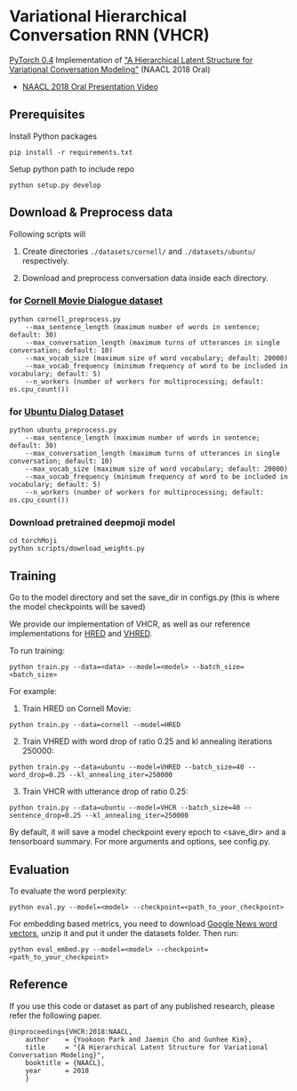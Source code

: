 # Variational Hierarchical Conversation RNN (VHCR)
[PyTorch 0.4](https://github.com/pytorch/pytorch) Implementation of ["A Hierarchical Latent Structure for Variational Conversation Modeling"](https://arxiv.org/abs/1804.03424) (NAACL 2018 Oral)
* [NAACL 2018 Oral Presentation Video](https://vimeo.com/277671819)

## Prerequisites
Install Python packages
```
pip install -r requirements.txt
```

Setup python path to include repo
```
python setup.py develop
```

## Download & Preprocess data
Following scripts will

1. Create directories `./datasets/cornell/` and `./datasets/ubuntu/` respectively.

2. Download and preprocess conversation data inside each directory.

### for [Cornell Movie Dialogue dataset](https://www.cs.cornell.edu/~cristian/Cornell_Movie-Dialogs_Corpus.html)
```
python cornell_preprocess.py
    --max_sentence_length (maximum number of words in sentence; default: 30)
    --max_conversation_length (maximum turns of utterances in single conversation; default: 10)
    --max_vocab_size (maximum size of word vocabulary; default: 20000)
    --max_vocab_frequency (minimum frequency of word to be included in vocabulary; default: 5)
    --n_workers (number of workers for multiprocessing; default: os.cpu_count())
```

### for [Ubuntu Dialog Dataset](http://dataset.cs.mcgill.ca/ubuntu-corpus-1.0/)
```
python ubuntu_preprocess.py
    --max_sentence_length (maximum number of words in sentence; default: 30)
    --max_conversation_length (maximum turns of utterances in single conversation; default: 10)
    --max_vocab_size (maximum size of word vocabulary; default: 20000)
    --max_vocab_frequency (minimum frequency of word to be included in vocabulary; default: 5)
    --n_workers (number of workers for multiprocessing; default: os.cpu_count())
```

### Download pretrained deepmoji model

```
cd torchMoji
python scripts/download_weights.py
```

## Training
Go to the model directory and set the save_dir in configs.py (this is where the model checkpoints will be saved)

We provide our implementation of VHCR, as well as our reference implementations for [HRED](https://arxiv.org/abs/1507.02221) and [VHRED](https://arxiv.org/abs/1605.06069).

To run training:
```
python train.py --data=<data> --model=<model> --batch_size=<batch_size>
```

For example:
1. Train HRED on Cornell Movie:
```
python train.py --data=cornell --model=HRED
```

2. Train VHRED with word drop of ratio 0.25 and kl annealing iterations 250000:
```
python train.py --data=ubuntu --model=VHRED --batch_size=40 --word_drop=0.25 --kl_annealing_iter=250000
```

3. Train VHCR with utterance drop of ratio 0.25:
```
python train.py --data=ubuntu --model=VHCR --batch_size=40 --sentence_drop=0.25 --kl_annealing_iter=250000
```

By default, it will save a model checkpoint every epoch to <save_dir> and a tensorboard summary.
For more arguments and options, see config.py.


## Evaluation
To evaluate the word perplexity:
```
python eval.py --model=<model> --checkpoint=<path_to_your_checkpoint>
```

For embedding based metrics, you need to download [Google News word vectors](https://drive.google.com/file/d/0B7XkCwpI5KDYNlNUTTlSS21pQmM/edit?usp=sharing), unzip it and put it under the datasets folder.
Then run:
```
python eval_embed.py --model=<model> --checkpoint=<path_to_your_checkpoint>
```


## Reference

If you use this code or dataset as part of any published research, please refer the following paper.

```
@inproceedings{VHCR:2018:NAACL,
    author    = {Yookoon Park and Jaemin Cho and Gunhee Kim},
    title     = "{A Hierarchical Latent Structure for Variational Conversation Modeling}",
    booktitle = {NAACL},
    year      = 2018
    }
```